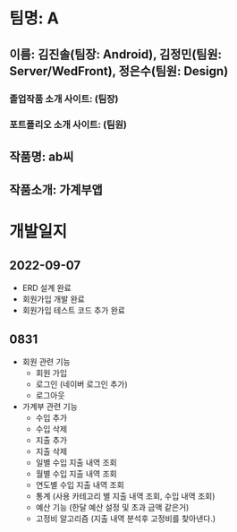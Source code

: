 # 팀명: A

## 이름: 김진솔(팀장: Android), 김정민(팀원: Server/WedFront), 정은수(팀원: Design)

### 졸업작품 소개 사이트: (팀장)
### 포트폴리오 소개 사이트: (팀원)


## 작품명: ab씨
## 작품소개: 가계부앱

# 개발일지

## 2022-09-07
- ERD 설계 완료
- 회원가입 개발 완료
- 회원가입 테스트 코드 추가 완료


## 0831

- 회원 관련 기능
    - 회원 가입
    - 로그인 (네이버 로그인 추가)
    - 로그아웃
- 가계부 관련 기능
    - 수입 추가
    - 수입 삭제
    - 지출 추가
    - 지출 삭제
    - 일별 수입 지출 내역 조회
    - 월별 수입 지출 내역 조회
    - 연도별 수입 지출 내역 조회
    - 통계 (사용 카테고리 별 지출 내역 조회, 수입 내역 조회)
    - 예산 기능 (한달 예산 설정 및 초과 금액 같은거)
    - 고정비 알고리즘 (지출 내역 분석후 고정비를 찾아낸다.)
